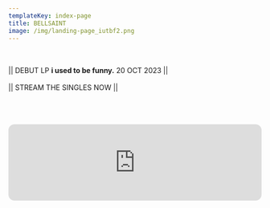 ```yaml
---
templateKey: index-page
title: BELLSAINT
image: /img/landing-page_iutbf2.png
---
```

<br><br>|| DEBUT LP <b>i used to be funny.</b> 20 OCT 2023 ||<br><br>|| STREAM THE SINGLES NOW ||<br><br><br>

<br><iframe style="border-radius:12px" src="https://open.spotify.com/embed/album/57AgoXhWPiwZF3QEP386mY?utm_source=generator&theme=0" width="100%" height="152" frameBorder="0" allowfullscreen="" allow="autoplay; clipboard-write; encrypted-media; fullscreen; picture-in-picture" loading="lazy"></iframe><br><br>
